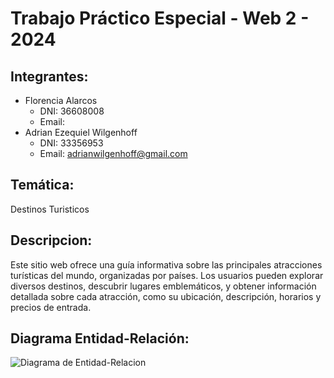 # Trabajo Práctico Especial - Web 2 - 2024

## Integrantes:
- Florencia Alarcos
	- DNI: 36608008
	- Email:
- Adrian Ezequiel Wilgenhoff
	- DNI: 33356953
	- Email: adrianwilgenhoff@gmail.com
 
## Temática: 
Destinos Turisticos

## Descripcion: 
Este sitio web ofrece una guía informativa sobre las principales atracciones turísticas del mundo, organizadas por países. Los usuarios pueden explorar diversos destinos, descubrir lugares emblemáticos, y obtener información detallada sobre cada atracción, como su ubicación, descripción, horarios y precios de entrada.

## Diagrama Entidad-Relación:

![Diagrama de Entidad-Relacion](DiagramaEntidad-Relacion.png)
